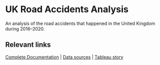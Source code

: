 # UK Road Accidents Analysis

An analysis of the road accidents that happened in the United Kingdom during 2016–2020.

## Relevant links

[Complete Documentation](https://medium.com/@rishikeshavan/a-data-analytics-project-on-road-accidents-in-the-uk-6961fa27c4a8) | [Data sources](https://www.data.gov.uk/dataset/cb7ae6f0-4be6-4935-9277-47e5ce24a11f/road-safety-data) | [Tableau story](https://public.tableau.com/app/profile/rishikeshavan/viz/RoadAccidentsintheUK2016-2020/Story1)
